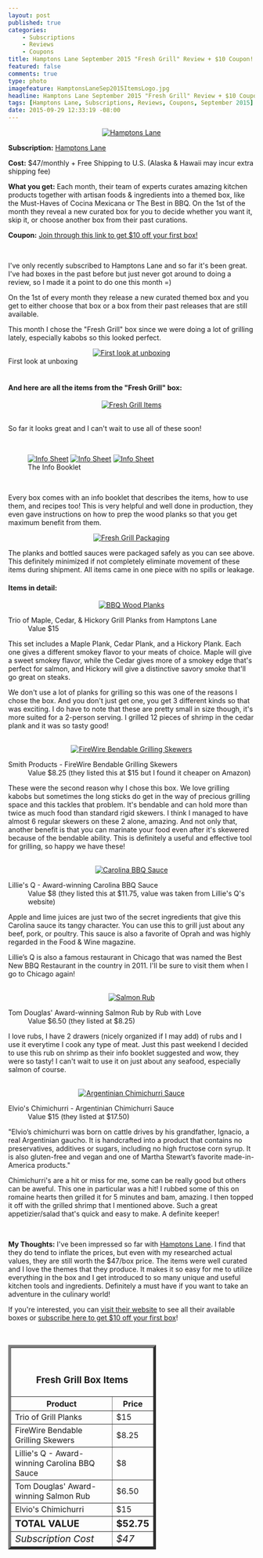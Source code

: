 ```yaml
---
layout: post
published: true
categories: 
    - Subscriptions
    - Reviews
    - Coupons
title: Hamptons Lane September 2015 "Fresh Grill" Review + $10 Coupon!
featured: false
comments: true
type: photo
imagefeature: HamptonsLaneSep2015ItemsLogo.jpg
headline: Hamptons Lane September 2015 "Fresh Grill" Review + $10 Coupon!
tags: [Hamptons Lane, Subscriptions, Reviews, Coupons, September 2015]
date: 2015-09-29 12:33:19 -08:00
---
```


<center><a href="https://hamptonslane.com/r/11eff023530570bd66163aea0facf3b6" target="_blank">
<img src="/images/HamptonsLaneSep2015Box.jpg" border="0" style="border:none;max-width:100%;" alt="Hamptons Lane" />
</a></center>
<p><b>Subscription:</b> <a href="https://hamptonslane.com/r/11eff023530570bd66163aea0facf3b6" target="_blank">Hamptons Lane</a></p>
<p><b>Cost:</b> $47/monthly + Free Shipping to U.S. (Alaska & Hawaii may incur extra shipping fee)</p>
<p><b>What you get:</b> Each month, their team of experts curates amazing kitchen products together with artisan foods & ingredients into a themed box, like the Must-Haves of Cocina Mexicana or The Best in BBQ. On the 1st of the month they reveal a new curated box for you to decide whether you want it, skip it, or choose another box from their past curations.</p>
<p><b>Coupon:</b> <a href="https://hamptonslane.com/r/11eff023530570bd66163aea0facf3b6" target="_blank">Join through this link to get $10 off your first box!</a></p>
<br>

<p>I've only recently subscribed to Hamptons Lane and so far it's been great. I've had boxes in the past before but just never got around to doing a review, so I made it a point to do one this month =)</p>

<p>On the 1st of every month they release a new curated themed box and you get to either choose that box or a box from their past releases that are still available.</p> 

<p>This month I chose the "Fresh Grill" box since we were doing a lot of grilling lately, especially kabobs so this looked perfect.</p>

<center><a href="https://hamptonslane.com/r/11eff023530570bd66163aea0facf3b6" target="_blank">
<img src="/images/HamptonsLaneSep2015OpenBox.jpg" border="0" style="border:none;max-width:100%;" alt="First look at unboxing" />
</a></center>
<figcaption>First look at unboxing</figcaption>
<br>

<H4>And here are all the items from the "Fresh Grill" box:</H4>
<center><a href="https://hamptonslane.com/r/11eff023530570bd66163aea0facf3b6" target="_blank">
<img src="/images/HamptonsLaneSep2015ItemsLogo.jpg" border="0" style="border:none;max-width:100%;" alt="Fresh Grill Items" />
</a></center>

<br>

<p>So far it looks great and I can't wait to use all of these soon!</p>

<br>

<figure class="third">
        <a href="https://hamptonslane.com/r/11eff023530570bd66163aea0facf3b6" target="_blank"> <img src="/images/HamptonsLaneSep2015Info.jpg" border="0" style="border:none;max-width:100%;" alt="Info Sheet" /></a>
        <a href="https://hamptonslane.com/r/11eff023530570bd66163aea0facf3b6" target="_blank"> <img src="/images/HamptonsLaneSep2015Info2.jpg" border="0" style="border:none;max-width:100%;" alt="Info Sheet" /></a>
        <a href="https://hamptonslane.com/r/11eff023530570bd66163aea0facf3b6" target="_blank"> <img src="/images/HamptonsLaneSep2015Info3.jpg" border="0" style="border:none;max-width:100%;" alt="Info Sheet" /></a>
        <figcaption>The Info Booklet</figcaption>
</figure>

<br>

<p>Every box comes with an info booklet that describes the items, how to use them, and recipes too! This is very helpful and well done in production, they even gave instructions on how to prep the wood planks so that you get maximum benefit from them.</p>

<center><a href="https://hamptonslane.com/r/11eff023530570bd66163aea0facf3b6" target="_blank">
<img src="/images/HamptonsLaneSep2015Package.jpg" border="0" style="border:none;max-width:100%;" alt="Fresh Grill Packaging" />
</a></center>

<p>The planks and bottled sauces were packaged safely as you can see above. This definitely minimized if not completely eliminate movement of these items during shipment. All items came in one piece with no spills or leakage.</p>

<H4>Items in detail:</H4>
<center><a href="https://hamptonslane.com/r/11eff023530570bd66163aea0facf3b6" target="_blank">
<img src="/images/HamptonsLaneSep2015Planks.jpg" border="0" style="border:none;max-width:100%;" alt="BBQ Wood Planks" />
</a></center>

<DL>
<DT>Trio of Maple, Cedar, & Hickory Grill Planks from Hamptons Lane</DT>
<DD>Value $15</DD>
</DL>

<p>This set includes a Maple Plank, Cedar Plank, and a Hickory Plank. Each one gives a different smokey flavor to your meats of choice. Maple will give a sweet smokey flavor, while the Cedar gives more of a smokey edge that's perfect for salmon, and Hickory will give a distinctive savory smoke that'll go great on steaks.</p>

<p>We don't use a lot of planks for grilling so this was one of the reasons I chose the box. And you don't just get one, you get 3 different kinds so that was exciting. I do have to note that these are pretty small in size though, it's more suited for a 2-person serving. I grilled 12 pieces of shrimp in the cedar plank and it was so tasty good!</p>

<br>

<center><a href="https://hamptonslane.com/r/11eff023530570bd66163aea0facf3b6" target="_blank">
<img src="/images/HamptonsLaneSep2015Wire.jpg" border="0" style="border:none;max-width:100%;" alt="FireWire Bendable Grilling Skewers" />
</a></center>

<DL>
<DT>Smith Products - FireWire Bendable Grilling Skewers</DT>
<DD>Value $8.25 (they listed this at $15 but I found it cheaper on Amazon)
</DL>

<p>These were the second reason why I chose this box. We love grilling kabobs but sometimes the long sticks do get in the way of precious grilling space and this tackles that problem. It's bendable and can hold more than twice as much food than standard rigid skewers. I think I managed to have almost 6 regular skewers on these 2 alone, amazing. And not only that, another benefit is that you can marinate your food even after it's skewered because of the bendable ability. This is definitely a useful and effective tool for grilling, so happy we have these!</p> 

<br>

<center><a href="https://hamptonslane.com/r/11eff023530570bd66163aea0facf3b6" target="_blank">
<img src="/images/HamptonsLaneSep2015Bbq.jpg" border="0" style="border:none;max-width:100%;" alt="Carolina BBQ Sauce" />
</a></center>

<DL>
<DT>Lillie's Q - Award-winning Carolina BBQ Sauce</DT>
<DD>Value $8 (they listed this at $11.75, value was taken from Lillie's Q's website)
</DL>

<p>Apple and lime juices are just two of the secret ingredients that give this Carolina sauce its tangy character. You can use this to grill just about any beef, pork, or poultry. This sauce is also a favorite of Oprah and was highly regarded in the Food & Wine magazine.</p>

<p>Lillie’s Q is also a famous restaurant in Chicago that was named the Best New BBQ Restaurant in the country in 2011. I'll be sure to visit them when I go to Chicago again!</p>

<br>

<center><a href="https://hamptonslane.com/r/11eff023530570bd66163aea0facf3b6" target="_blank">
<img src="/images/HamptonsLaneSep2015Salmon.jpg" border="0" style="border:none;max-width:100%;" alt="Salmon Rub" />
</a></center>

<DL>
<DT>Tom Douglas' Award-winning Salmon Rub by Rub with Love</DT>
<DD>Value $6.50 (they listed at $8.25)
</DL>

<p>I love rubs, I have 2 drawers (nicely organized if I may add) of rubs and I use it everytime I cook any type of meat. Just this past weekend I decided to use this rub on shrimp as their info booklet suggested and wow, they were so tasty! I can't wait to use it on just about any seafood, especially salmon of course.</p>

<br>

<center><a href="https://hamptonslane.com/r/11eff023530570bd66163aea0facf3b6" target="_blank">
<img src="/images/HamptonsLaneSep2015Chimi.jpg" border="0" style="border:none;max-width:100%;" alt="Argentinian Chimichurri Sauce" />
</a></center>

<DL>
<DT>Elvio's Chimichurri - Argentinian Chimichurri Sauce</DT>
<DD>Value $15 (they listed at $17.50)
</DL>

<p>"Elvio’s chimichurri was born on cattle drives by his grandfather, Ignacio, a real Argentinian gaucho. It is handcrafted into a product that contains no preservatives, additives or sugars, including no high fructose corn syrup. It is also gluten-free and vegan and one of Martha Stewart’s favorite made-in-America products."</p>

<p>Chimichurri's are a hit or miss for me, some can be really good but others can be aweful. This one in particular was a hit! I rubbed some of this on romaine hearts then grilled it for 5 minutes and bam, amazing. I then topped it off with the grilled shrimp that I mentioned above. Such a great appetizier/salad that's quick and easy to make. A definite keeper!</p>

<br>

<p><i class="icon-exclamation-sign"></i><b> My Thoughts:</b> I've been impressed so far with <a href="https://hamptonslane.com/r/11eff023530570bd66163aea0facf3b6" target="_blank">Hamptons Lane</a>. I find that they do tend to inflate the prices, but even with my researched actual values, they are still worth the $47/box price. The items were well curated and I love the themes that they produce. It makes it so easy for me to utilize everything in the box and I get introduced to so many unique and useful kitchen tools and ingredients. Definitely a must have if you want to take an adventure in the culinary world!</p>

<p>If you're interested, you can <a href="https://hamptonslane.com/r/11eff023530570bd66163aea0facf3b6" target="_blank">visit their website</a> to see all their available boxes or <a href="https://hamptonslane.com/r/11eff023530570bd66163aea0facf3b6" target="_blank">subscribe here to get $10 off your first box</a>!</p> 

<br>

<TABLE  BORDER="5" style="width:60%">
   <TR>
      <TH COLSPAN="2">
         <H3><BR><center>Fresh Grill Box Items</center></H3>
      </TH>
   </TR>
      <TH>Product</TH>
      <TH>Price</TH>
  <TR>
      <TD>Trio of Grill Planks</TD>
      <TD>$15</TD>
   </TR>
   <TR>
      <TD>FireWire Bendable Grilling Skewers</TD>
      <TD>$8.25</TD>
   </TR>
    <TR>
      <TD>Lillie's Q - Award-winning Carolina BBQ Sauce</TD>
      <TD>$8</TD>
   </TR>
    <TR>
      <TD>Tom Douglas' Award-winning Salmon Rub</TD>
      <TD>$6.50</TD>
   </TR>
    <TR>
      <TD>Elvio's Chimichurri</TD>
      <TD>$15</TD>
   </TR>
   <TR>
      <TD><b><big>TOTAL VALUE</big></b></TD>
      <TD><b><big>$52.75</big></b></TD>
   </TR>
   <TR>
      <TD><i><big>Subscription Cost</big></i></TD>
      <TD><i><big>$47</big></i></TD>
   </TR>
</TABLE>
